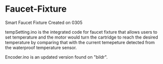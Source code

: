 # Faucet-Fixture
Smart Faucet Fixture
Created on 0305

tempSetting.ino is the integrated code for faucet fixture that allows users to set temperature and the motor would turn the cartridge to reach the desired temperature by comparing that with the current temepeture detected from the waterproof temperature sensor.



Encoder.ino is an updated version found on "bildr".
